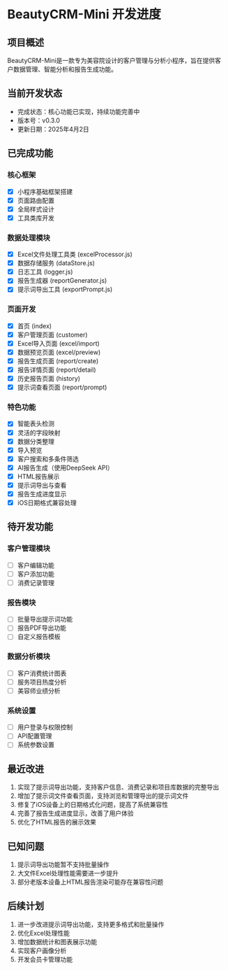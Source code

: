 # BeautyCRM-Mini 开发进度

## 项目概述
BeautyCRM-Mini是一款专为美容院设计的客户管理与分析小程序，旨在提供客户数据管理、智能分析和报告生成功能。

## 当前开发状态
- 完成状态：核心功能已实现，持续功能完善中
- 版本号：v0.3.0
- 更新日期：2025年4月2日

## 已完成功能

### 核心框架
- [x] 小程序基础框架搭建
- [x] 页面路由配置
- [x] 全局样式设计
- [x] 工具类库开发

### 数据处理模块
- [x] Excel文件处理工具类 (excelProcessor.js)
- [x] 数据存储服务 (dataStore.js)
- [x] 日志工具 (logger.js)
- [x] 报告生成器 (reportGenerator.js)
- [x] 提示词导出工具 (exportPrompt.js)

### 页面开发
- [x] 首页 (index)
- [x] 客户管理页面 (customer)
- [x] Excel导入页面 (excel/import)
- [x] 数据预览页面 (excel/preview)
- [x] 报告生成页面 (report/create)
- [x] 报告详情页面 (report/detail)
- [x] 历史报告页面 (history)
- [x] 提示词查看页面 (report/prompt)

### 特色功能
- [x] 智能表头检测
- [x] 灵活的字段映射
- [x] 数据分类整理
- [x] 导入预览
- [x] 客户搜索和多条件筛选
- [x] AI报告生成（使用DeepSeek API）
- [x] HTML报告展示
- [x] 提示词导出与查看
- [x] 报告生成进度显示
- [x] iOS日期格式兼容处理

## 待开发功能

### 客户管理模块
- [ ] 客户编辑功能
- [ ] 客户添加功能
- [ ] 消费记录管理

### 报告模块
- [ ] 批量导出提示词功能
- [ ] 报告PDF导出功能
- [ ] 自定义报告模板

### 数据分析模块
- [ ] 客户消费统计图表
- [ ] 服务项目热度分析
- [ ] 美容师业绩分析

### 系统设置
- [ ] 用户登录与权限控制
- [ ] API配置管理
- [ ] 系统参数设置

## 最近改进
1. 实现了提示词导出功能，支持客户信息、消费记录和项目库数据的完整导出
2. 增加了提示词文件查看页面，支持浏览和管理导出的提示词文件
3. 修复了iOS设备上的日期格式化问题，提高了系统兼容性
4. 完善了报告生成进度显示，改善了用户体验
5. 优化了HTML报告的展示效果

## 已知问题
1. 提示词导出功能暂不支持批量操作
2. 大文件Excel处理性能需要进一步提升
3. 部分老版本设备上HTML报告渲染可能存在兼容性问题

## 后续计划
1. 进一步改进提示词导出功能，支持更多格式和批量操作
2. 优化Excel处理性能
3. 增加数据统计和图表展示功能
4. 实现客户画像分析
5. 开发会员卡管理功能